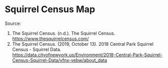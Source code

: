 # Squirrel Census Map

Source: 
1. The Squirrel Census. (n.d.). The Squirrel Census. https://www.thesquirrelcensus.com/
2. The Squirrel Census. (2019, October 13). 2018 Central Park Squirrel Census - Squirrel Data. https://data.cityofnewyork.us/Environment/2018-Central-Park-Squirrel-Census-Squirrel-Data/vfnx-vebw/about_data
